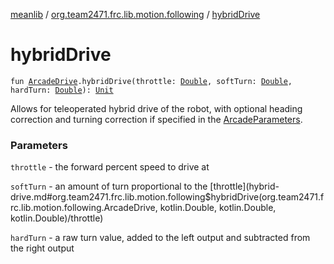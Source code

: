 [meanlib](../index.md) / [org.team2471.frc.lib.motion.following](index.md) / [hybridDrive](./hybrid-drive.md)

# hybridDrive

`fun `[`ArcadeDrive`](-arcade-drive/index.md)`.hybridDrive(throttle: `[`Double`](https://kotlinlang.org/api/latest/jvm/stdlib/kotlin/-double/index.html)`, softTurn: `[`Double`](https://kotlinlang.org/api/latest/jvm/stdlib/kotlin/-double/index.html)`, hardTurn: `[`Double`](https://kotlinlang.org/api/latest/jvm/stdlib/kotlin/-double/index.html)`): `[`Unit`](https://kotlinlang.org/api/latest/jvm/stdlib/kotlin/-unit/index.html)

Allows for teleoperated hybrid drive of the robot, with optional heading correction and turning
correction if specified in the [ArcadeParameters](../org.team2471.frc.lib.motion_profiling.following/-arcade-parameters/index.md).

### Parameters

`throttle` - the forward percent speed to drive at

`softTurn` - an amount of turn proportional to the [throttle](hybrid-drive.md#org.team2471.frc.lib.motion.following$hybridDrive(org.team2471.frc.lib.motion.following.ArcadeDrive, kotlin.Double, kotlin.Double, kotlin.Double)/throttle)

`hardTurn` - a raw turn value, added to the left output and subtracted from the right output